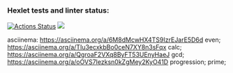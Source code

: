 ### Hexlet tests and linter status:
[![Actions Status](https://github.com/TonyIIO/frontend-project-44/actions/workflows/hexlet-check.yml/badge.svg)](https://github.com/TonyIIO/frontend-project-44/actions)
<a href="https://codeclimate.com/github/TonyIIO/frontend-project-44/maintainability"><img src="https://api.codeclimate.com/v1/badges/4a53756b6a3d18293538/maintainability" /></a>

asciinema:
https://asciinema.org/a/6M8dMcwHX4TS9IzrEJarE5D6d even;
https://asciinema.org/a/TIu3ecxkbBo0ceN7XY8n3sFqx calc;
https://asciinema.org/a/QgroaF2VXq8ByFT53UEnyHaeJ gcd;
https://asciinema.org/a/oOVS7Iezksn0kZgMey2KyO41D progression;
prime;